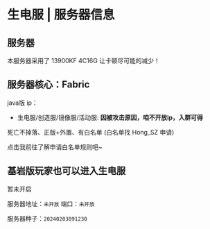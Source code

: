 # 生电服 | 服务器信息

## 服务器
本服务器采用了 13900KF 4C16G 让卡顿尽可能的减少！

## 服务器核心：Fabric  

java版 ip：  
- 生电服/创造服/镜像服/活动服: **因被攻击原因，咱不开放ip，入群可得**

死亡不掉落、正版+外置、有白名单  (白名单找  Hong_SZ 申请)

<NCard title="🫠 白名单" link="/information/">
点击我前往了解申请白名单规则吧~
</NCard>

## 基岩版玩家也可以进入生电服  

暂未开启

服务器地址：`未开放`
端口：`未开放`

服务器种子：`20240203091230`
